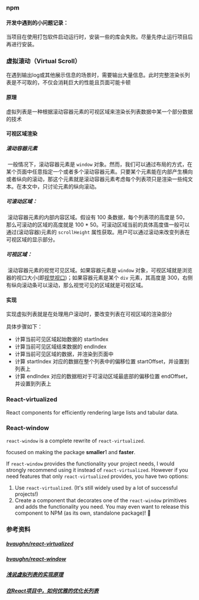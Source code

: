 ### npm

#### 开发中遇到的小问题记录：

​		当项目在使用打包软件启动运行时，安装一些的库会失败。尽量先停止运行项目后再进行安装。



### 虚拟滚动（Virtual Scroll）

​		在遇到输出log或其他展示信息的场景时，需要输出大量信息。此时完整渲染长列表是不可取的，不仅会消耗巨大的性能且页面可能卡顿

#### 原理

​		虚拟列表是一种根据滚动容器元素的可视区域来渲染长列表数据中某一个部分数据的技术

#### 可视区域渲染

##### 滚动容器元素

​		一般情况下，滚动容器元素是 `window` 对象。然而，我们可以通过布局的方式，在某个页面中任意指定一个或者多个滚动容器元素。只要某个元素能在内部产生横向或者纵向的滚动，那这个元素就是滚动容器元素考虑每个列表项只是渲染一些纯文本。在本文中，只讨论元素的纵向滚动。

##### 可滚动区域：

​		滚动容器元素的内部内容区域。假设有 100 条数据，每个列表项的高度是 50，那么可滚动的区域的高度就是 100 * 50。可滚动区域当前的具体高度值一般可以通过(滚动容器)元素的 `scrollHeight` 属性获取。用户可以通过滚动来改变列表在可视区域的显示部分。

##### 可视区域：

​		滚动容器元素的视觉可见区域。如果容器元素是 `window` 对象，可视区域就是浏览器的视口大小(即[视觉视口](https://user-images.githubusercontent.com/7871813/43363609-26e0d164-933b-11e8-85e5-1ec21d5ba398.png))；如果容器元素是某个 `div` 元素，其高度是 300，右侧有纵向滚动条可以滚动，那么视觉可见的区域就是可视区域。

#### 实现

实现虚拟列表就是在处理用户滚动时，要改变列表在可视区域的渲染部分

具体步骤如下：

- 计算当前可见区域起始数据的 startIndex
- 计算当前可见区域结束数据的 endIndex
- 计算当前可见区域的数据，并渲染到页面中
- 计算 startIndex 对应的数据在整个列表中的偏移位置 startOffset，并设置到列表上
- 计算 endIndex 对应的数据相对于可滚动区域最底部的偏移位置 endOffset，并设置到列表上



### React-virtualized

React components for efficiently rendering large lists and tabular data.



### React-window

`react-window` is a complete rewrite of `react-virtualized`.

focused on making the package **smaller**1 and **faster**.

If `react-window` provides the functionality your project needs, I would strongly recommend using it instead of `react-virtualized`. However if you need features that only `react-virtualized` provides, you have two options:

1. Use `react-virtualized`. (It's still widely used by a lot of successful projects!)
2. Create a component that decorates one of the `react-window` primitives and adds the functionality you need. You may even want to release this component to NPM (as its own, standalone package)! 🙂



### 参考资料

##### [bvaughn/react-virtualized](https://github.com/bvaughn/react-virtualized)

##### [bvaughn/react-window](https://github.com/bvaughn/react-window#how-is-react-window-different-from-react-virtualized)

##### [浅说虚拟列表的实现原理](https://blog.csdn.net/asdf8968/article/details/83183470)

##### [在React项目中，如何优雅的优化长列表 ](https://juejin.cn/post/6844903729460674567#heading-13)


